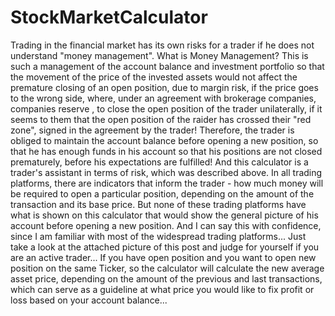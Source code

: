 # StockMarketCalculator

Trading in the financial market has its own risks for a trader if he does not understand "money management".
What is Money Management?
This is such a management of the account balance and investment portfolio so that the movement of the price of the invested assets would not affect the premature closing of an open position, due to margin risk, if the price goes to the wrong side, where, under an agreement with brokerage companies, companies reserve , to close the open position of the trader unilaterally, if it seems to them that the open position of the raider has crossed their "red zone", signed in the agreement by the trader!
Therefore, the trader is obliged to maintain the account balance before opening a new position, so that he has enough funds in his account so that his positions are not closed prematurely, before his expectations are fulfilled!
And this calculator is a trader's assistant in terms of risk, which was described above.
In all trading platforms, there are indicators that inform the trader - how much money will be required to open a particular position, depending on the amount of the transaction and its base price. But none of these trading platforms have what is shown on this calculator that would show the general picture of his account before opening a new position.
And I can say this with confidence, since I am familiar with most of the widespread trading platforms...
Just take a look at the attached picture of this post and judge for yourself if you are an active trader...
If you have open position and you want to open new position on the same Ticker, so the calculator will calculate the new average asset price, depending on the amount of the previous and last transactions, which can serve as a guideline at what price you would like to fix profit or loss based on your account balance...
